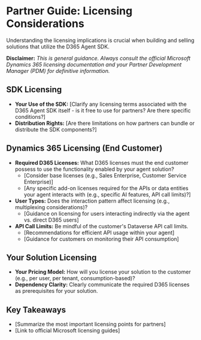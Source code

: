 # Partner Guide: Licensing Considerations

Understanding the licensing implications is crucial when building and selling solutions that utilize the D365 Agent SDK.

**Disclaimer:** *This is general guidance. Always consult the official Microsoft Dynamics 365 licensing documentation and your Partner Development Manager (PDM) for definitive information.*

## SDK Licensing

*   **Your Use of the SDK:** [Clarify any licensing terms associated with the D365 Agent SDK itself - is it free to use for partners? Are there specific conditions?]
*   **Distribution Rights:** [Are there limitations on how partners can bundle or distribute the SDK components?]

## Dynamics 365 Licensing (End Customer)

*   **Required D365 Licenses:** What D365 licenses must the end customer possess to use the functionality enabled by your agent solution?
    *   [Consider base licenses (e.g., Sales Enterprise, Customer Service Enterprise)]
    *   [Any specific add-on licenses required for the APIs or data entities your agent interacts with (e.g., specific AI features, API call limits)?]
*   **User Types:** Does the interaction pattern affect licensing (e.g., multiplexing considerations)?
    *   [Guidance on licensing for users interacting indirectly via the agent vs. direct D365 users]
*   **API Call Limits:** Be mindful of the customer's Dataverse API call limits.
    *   [Recommendations for efficient API usage within your agent]
    *   [Guidance for customers on monitoring their API consumption]

## Your Solution Licensing

*   **Your Pricing Model:** How will you license your solution to the customer (e.g., per user, per tenant, consumption-based)?
*   **Dependency Clarity:** Clearly communicate the required D365 licenses as prerequisites for your solution.

## Key Takeaways

*   [Summarize the most important licensing points for partners]
*   [Link to official Microsoft licensing guides]
